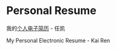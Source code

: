 # Personal Resume

我的[个人电子简历](https://resume.renkaigis.cn) - 任凯

My Personal Electronic Resume - Kai Ren
